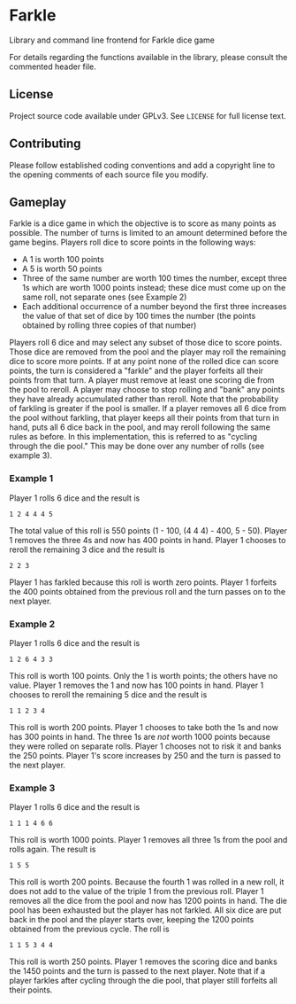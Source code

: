 # Farkle

Library and command line frontend for Farkle dice game

For details regarding the functions available in the library, please consult the commented header file.

## License

Project source code available under GPLv3. See `LICENSE` for full license text.

## Contributing

Please follow established coding conventions and add a copyright line to the opening comments of each source file you modify.

## Gameplay

Farkle is a dice game in which the objective is to score as many points as possible. The number of turns is limited to an amount determined before the game begins. Players roll dice to score points in the following ways:
- A 1 is worth 100 points
- A 5 is worth 50 points
- Three of the same number are worth 100 times the number, except three 1s which are worth 1000 points instead; these dice must come up on the same roll, not separate ones (see Example 2)
- Each additional occurrence of a number beyond the first three increases the value of that set of dice by 100 times the number (the points obtained by rolling three copies of that number)

Players roll 6 dice and may select any subset of those dice to score points. Those dice are removed from the pool and the player may roll the remaining dice to score more points. If at any point none of the rolled dice can score points, the turn is considered a "farkle" and the player forfeits all their points from that turn. A player must remove at least one scoring die from the pool to reroll. A player may choose to stop rolling and "bank" any points they have already accumulated rather than reroll. Note that the probability of farkling is greater if the pool is smaller. If a player removes all 6 dice from the pool without farkling, that player keeps all their points from that turn in hand, puts all 6 dice back in the pool, and may reroll following the same rules as before. In this implementation, this is referred to as "cycling through the die pool." This may be done over any number of rolls (see example 3).

### Example 1

Player 1 rolls 6 dice and the result is
```
1 2 4 4 4 5
```
The total value of this roll is 550 points (1 - 100, (4 4 4) - 400, 5 - 50). Player 1 removes the three 4s and now has 400 points in hand. Player 1 chooses to reroll the remaining 3 dice and the result is
```
2 2 3
```
Player 1 has farkled because this roll is worth zero points. Player 1 forfeits the 400 points obtained from the previous roll and the turn passes on to the next player.

### Example 2

Player 1 rolls 6 dice and the result is
```
1 2 6 4 3 3
```
This roll is worth 100 points. Only the 1 is worth points; the others have no value. Player 1 removes the 1 and now has 100 points in hand. Player 1 chooses to reroll the remaining 5 dice and the result is
```
1 1 2 3 4
```
This roll is worth 200 points. Player 1 chooses to take both the 1s and now has 300 points in hand. The three 1s are *not* worth 1000 points because they were rolled on separate rolls. Player 1 chooses not to risk it and banks the 250 points. Player 1's score increases by 250 and the turn is passed to the next player.

### Example 3

Player 1 rolls 6 dice and the result is
```
1 1 1 4 6 6
```
This roll is worth 1000 points. Player 1 removes all three 1s from the pool and rolls again. The result is
```
1 5 5
```
This roll is worth 200 points. Because the fourth 1 was rolled in a new roll, it does not add to the value of the triple 1 from the previous roll. Player 1 removes all the dice from the pool and now has 1200 points in hand. The die pool has been exhausted but the player has not farkled. All six dice are put back in the pool and the player starts over, keeping the 1200 points obtained from the previous cycle. The roll is
```
1 1 5 3 4 4
```
This roll is worth 250 points. Player 1 removes the scoring dice and banks the 1450 points and the turn is passed to the next player. Note that if a player farkles after cycling through the die pool, that player still forfeits all their points.

